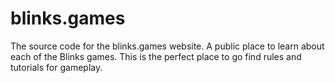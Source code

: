 # blinks.games
The source code for the blinks.games website. A public place to learn about each of the Blinks games. This is the perfect place to go find rules and tutorials for gameplay.
